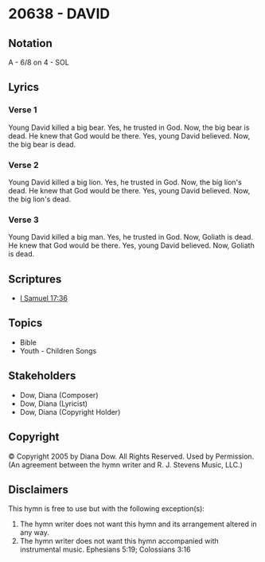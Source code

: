 # 20638 - DAVID

## Notation

A - 6/8 on 4 - SOL

## Lyrics

### Verse 1

Young David killed a big bear. Yes, he trusted in God. Now, the big bear is dead. He knew that God would be there. Yes, young David believed. Now, the big bear is dead.

### Verse 2

Young David killed a big lion. Yes, he trusted in God. Now, the big lion's dead. He knew that God would be there. Yes, young David believed. Now, the big lion's dead.

### Verse 3

Young David killed a big man. Yes, he trusted in God. Now, Goliath is dead. He knew that God would be there. Yes, young David believed. Now, Goliath is dead.


## Scriptures

- [I Samuel 17:36](https://www.biblegateway.com/passage/?search=I%20Samuel%2017%3A36)

## Topics

- Bible
- Youth - Children Songs

## Stakeholders

- Dow, Diana (Composer)
- Dow, Diana (Lyricist)
- Dow, Diana (Copyright Holder)

## Copyright

© Copyright 2005 by Diana Dow. All Rights Reserved. Used by Permission.
(An agreement between the hymn writer and R. J. Stevens Music, LLC.)

## Disclaimers

This hymn is free to use but with the following exception(s):
1. The hymn writer does not want this hymn and its arrangement altered in any way.
2. The hymn writer does not want this hymn accompanied with instrumental music.
Ephesians 5:19; Colossians 3:16

